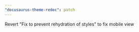 ```yaml
---
"docusaurus-theme-redoc": patch
---
```


Revert "Fix to prevent rehydration of styles" to fix mobile view
